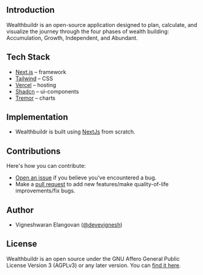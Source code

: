 ## Introduction

Wealthbuildr is an open-source application designed to plan, calculate, and visualize the journey through the four phases of wealth building: Accumulation, Growth, Independent, and Abundant.

## Tech Stack

- [Next.js](https://nextjs.org/) – framework
- [Tailwind](https://tailwindcss.com/) – CSS
- [Vercel](https://vercel.com/) – hosting
- [Shadcn](https://ui.shadcn.com/) – ui-components
- [Tremor](https://tremor.so/) – charts

## Implementation

- Wealthbuildr is built using [NextJs](https://nextjs.org) from scratch.

## Contributions

Here's how you can contribute:

- [Open an issue](https://github.com/devevignesh/wealthbuildr/issues) if you believe you've encountered a bug.
- Make a [pull request](https://github.com/devevignesh/wealthbuildr/pull) to add new features/make quality-of-life improvements/fix bugs.

## Author

- Vigneshwaran Elangovan ([@devevignesh](https://x.com/devevignesh))

## License

Wealthbuildr is an open source under the GNU Affero General Public License Version 3 (AGPLv3) or any later version. You can [find it here](https://github.com/devevignesh/wealthbuildr/blob/master/LICENSE).

